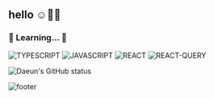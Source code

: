 ## hello ☺️👋🏻

### 📖 Learning... 📖
<img alt="TYPESCRIPT" src ="https://img.shields.io/badge/TYPESCRIPT-3178C6.svg?&style=for-the-badge&logo=TYPESCRIPT&logoColor=white"/> <img alt="JAVASCRIPT" src ="https://img.shields.io/badge/JAVASCRIPT-F7DF1E.svg?&style=for-the-badge&logo=JAVASCRIPT&logoColor=white"/>  <img alt="REACT" src ="https://img.shields.io/badge/REACT-61DAFB.svg?&logo=REACT&style=for-the-badge&logoColor=white"/> <img alt="REACT-QUERY" src ="https://img.shields.io/badge/REACT QUERY-FF4154.svg?&logo=REACTQUERY&style=for-the-badge&logoColor=white"/>


 

<!-- <div align="center">  -->

![Daeun's GitHub status](https://github-readme-stats.vercel.app/api?username=namdaeun&show_icons=true&theme=dracula)

![footer](https://capsule-render.vercel.app/api?type=waving&section=footer&color=gradient,100:4bc0c8&height=100)

